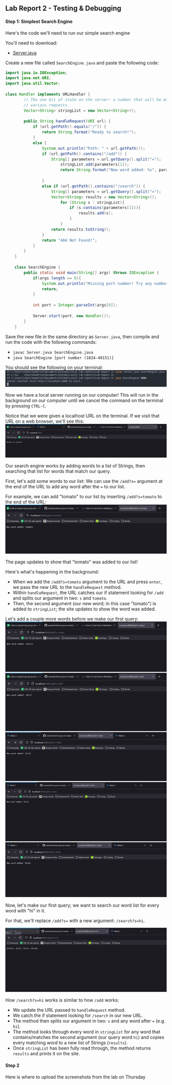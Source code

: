 ## Lab Report 2 - Testing & Debugging

#### Step 1: Simplest Search Engine

Here's the code we'll need to run our simple search engine

You'll need to download:
* [Server.java](Server.java)

Create a new file called `SearchEngine.java` and paste the following code:
```java
import java.io.IOException;
import java.net.URI;
import java.util.Vector;

class Handler implements URLHandler {
        // The one bit of state on the server: a number that will be manipulated by
        // various requests.
        Vector<String> stringList = new Vector<String>();
    
        public String handleRequest(URI url) {
            if (url.getPath().equals("/")) {
                return String.format("Ready to search!");
            } 
            else {
                System.out.println("Path: " + url.getPath());
                if (url.getPath().contains("/add")) {
                    String[] parameters = url.getQuery().split("=");
                        stringList.add(parameters[1]);
                        return String.format("New word added: %s", parameters[1]);
                    
                }
                else if (url.getPath().contains("/search")) {
                    String[] parameters = url.getQuery().split("=");
                    Vector<String> results = new Vector<String>();
                        for (String s : stringList){
                            if (s.contains(parameters[1])){
                                results.add(s);
                            }
                        }
                    return results.toString();
                }
                return "404 Not Found!";
            }
        }
    }

    class SearchEngine {
        public static void main(String[] args) throws IOException {
            if(args.length == 0){
                System.out.println("Missing port number! Try any number between 1024 to 49151");
                return;
            }
    
            int port = Integer.parseInt(args[0]);
    
            Server.start(port, new Handler());
        }
    }
```
Save the new file in the same directory as `Server.java`, then compile and run the code with the following commands:
* `javac Server.java SearchEngine.java`
* `java SearchEngine [port number (1024-49151)]`

You should see the following on your terminal:
![Terminal showing search engine running on localhost](compile-and-run-searchengine.png)

Now we have a local server running on our computer! This will run in the background on our computer until we cancel the command on the terminal by pressing `CTRL-C`.

Notice that we were given a localhost URL on the terminal. If we visit that URL on a web browser, we'll see this:
![Web page showing search online](search-online.png)

Our search engine works by adding words to a list of Strings, then searching that list for words that match our query.

First, let's add some words to our list: We can use the `/add?s=` argument at the end of the URL to add any word after the `=` to our list.

For example, we can add "tomato" to our list by inserting `/add?s=tomato` to the end of the URL:
![Add tomato to word list](search-add.png)


The page updates to show that "tomato" was added to our list!

Here's what's happening in the background:
* When we add the `/add?s=tomato` argument to the URL and press `enter`, we pass the new URL to the `handleRequest` method.
* Within `handleRequest`, the URL catches our if statement looking for `/add` and splits our argument in two: `s` and `tomato`.
* Then, the second argument (our new word; in this case "tomato") is added to `stringList`; the site updates to show the word was added.

Let's add a couple more words before we make our first query:
![Add cherry to word list](search-add-cherry.png)
![Add shill to word list](search-add-shill.png)
![Add child to word list](search-add-child.png)
![Add thick to word list](search-add-thick.png)
![Add think to word list](search-add-think.png)


Now, let's make our first query; we want to search our word list for every word with "hi" in it. 

For that, we'll replace `/add?s=` with a new argument: `/search?s=hi`.

![Search query for "hi"](search-query-hi.png)

How `/search?s=hi` works is similar to how `/add` works:
* We update the URL passed to `handleRequest` method.
* We catch the if statement looking for `/search` in our new URL.
* The method then splits our argument in two: `s` and any word after `=` (e.g. `hi`).
* The method looks through every word in `stringList` for any word that contains/matches the second argument (our query word `hi`) and copies every matching word to a new list of Strings (`results`).
* Once `stringList` has been fully read through, the method returns `results` and prints it on the site.

#### Step 2
Here is where to upload the screenshots from the lab on Thursday
